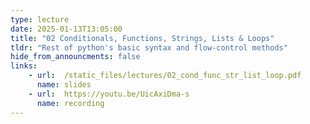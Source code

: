 ```yaml
---
type: lecture
date: 2025-01-13T13:05:00
title: "02 Conditionals, Functions, Strings, Lists & Loops"
tldr: "Rest of python's basic syntax and flow-control methods"
hide_from_announcments: false
links: 
    - url:  /static_files/lectures/02_cond_func_str_list_loop.pdf
      name: slides
    - url:  https://youtu.be/UicAxiDma-s
      name: recording 
---
```

